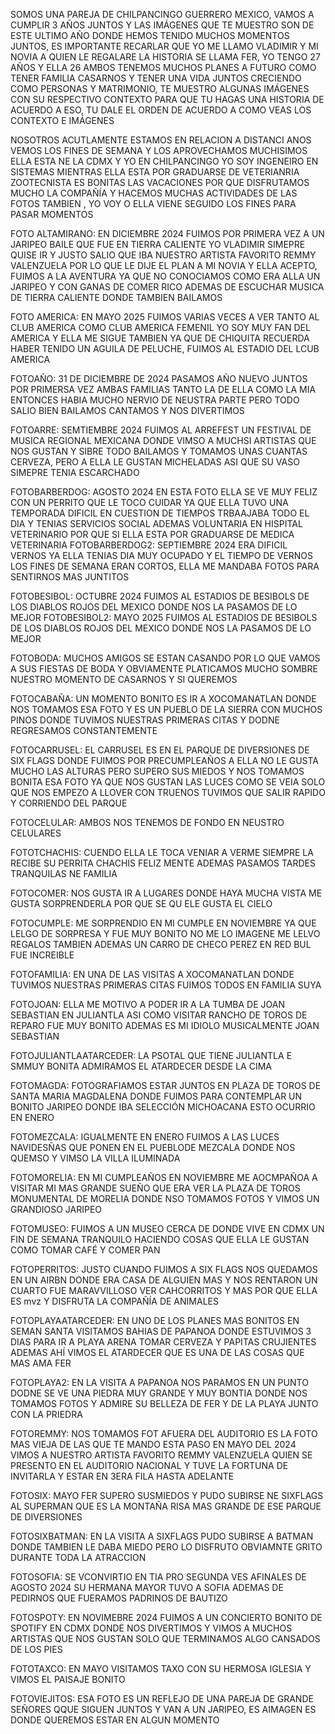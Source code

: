 SOMOS UNA PAREJA DE CHILPANCINGO GUERRERO MEXICO, VAMOS A CUMPLIR 3 AÑOS JUNTOS Y LAS IMÁGENES QUE TE MUESTRO SON DE ESTE ULTIMO AÑO DONDE HEMOS TENIDO MUCHOS MOMENTOS JUNTOS, ES IMPORTANTE RECARLAR QUE YO ME LLAMO VLADIMIR Y MI NOVIA A QUIEN LE REGALARE LA HISTORIA SE LLAMA FER, YO TENGO 27 AÑOS Y ELLA 26 AMBOS TENEMOS MUCHOS PLANES A FUTURO COMO TENER FAMILIA CASARNOS Y TENER UNA VIDA JUNTOS CRECIENDO COMO PERSONAS Y MATRIMONIO, TE MUESTRO ALGUNAS IMÁGENES CON SU RESPECTIVO CONTEXTO PARA QUE TU HAGAS UNA HISTORIA DE ACUERDO A ESO, TU DALE EL ORDEN DE ACUERDO A COMO VEAS LOS CONTEXTO E IMÁGENES

NOSOTROS ACUTLAMENTE ESTAMOS EN RELACION A DISTANCI ANOS VEMOS LOS FINES DE SEMANA Y LOS APROVECHAMOS MUCHISIMOS ELLA ESTA NE LA CDMX Y YO EN CHILPANCINGO YO SOY INGENEIRO EN SISTEMAS MIENTRAS ELLA ESTA POR GRADUARSE DE VETERIANRIA ZOOTECNISTA ES BONITAS LAS VACACIONES POR QUE DISFRUTAMOS MUCHO LA COMPAÑÍA Y HACEMOS MUCHAS ACTIVIDADES DE LAS FOTOS TAMBIEN , YO VOY O ELLA VIENE SEGUIDO LOS FINES PARA PASAR MOMENTOS

FOTO ALTAMIRANO: EN DICIEMBRE 2024 FUIMOS POR PRIMERA VEZ A UN JARIPEO BAILE QUE FUE EN TIERRA CALIENTE YO VLADIMIR SIMEPRE QUISE IR Y JUSTO SALIO QUE IBA NUESTRO ARTISTA FAVORITO REMMY VALENZUELA POR LO QUE LE DIJE EL PLAN A MI NOVIA Y ELLA ACEPTO, FUIMOS A LA AVENTURA YA QUE NO CONOCIAMOS COMO ERA ALLA UN JARIPEO Y CON GANAS DE COMER RICO ADEMAS DE ESCUCHAR MUSICA DE TIERRA CALIENTE DONDE TAMBIEN BAILAMOS

FOTO AMERICA: EN MAYO 2025 FUIMOS VARIAS VECES A VER TANTO AL CLUB AMERICA COMO CLUB AMERICA FEMENIL YO SOY MUY FAN DEL AMERICA Y ELLA ME SIGUE TAMBIEN YA QUE DE CHIQUITA RECUERDA HABER TENIDO UN AGUILA DE PELUCHE, FUIMOS AL ESTADIO DEL LCUB AMERICA

FOTOAÑO: 31 DE DICIEMBRE DE 2024 PASAMOS AÑO NUEVO JUNTOS POR PRIMERSA VEZ AMBAS FAMILIAS TANTO LA DE ELLA COMO LA MIA ENTONCES HABIA MUCHO NERVIO DE NEUSTRA PARTE PERO TODO SALIO BIEN BAILAMOS CANTAMOS Y NOS DIVERTIMOS

FOTOARRE: SEMTIEMBRE 2024 FUIMOS AL ARREFEST UN FESTIVAL DE MUSICA REGIONAL MEXICANA DONDE VIMSO A MUCHSI ARTISTAS QUE NOS GUSTAN Y SIBRE TODO BAILAMOS Y TOMAMOS UNAS CUANTAS CERVEZA, PERO A ELLA LE GUSTAN MICHELADAS ASI QUE SU VASO SIMEPRE TENIA ESCARCHADO 


FOTOBARBERDOG: AGOSTO 2024 EN ESTA FOTO ELLA SE VE MUY FELIZ CON UN PERRITO QUE LE TOCO CUIDAR YA QUE ELLA TUVO UNA TEMPORADA DIFICIL EN CUESTION DE TIEMPOS TRBAAJABA TODO EL DIA Y TENIAS SERVICIOS SOCIAL ADEMAS VOLUNTARIA EN HISPITAL VETERINARIO POR QUE SI ELLA ESTA POR GRADUARSE DE MEDICA VETERINARIA
FOTOBARBERDOG2: SEPTIEMBRE 2024 ERA DIFICIL VERNOS YA ELLA TENIAS DIA MUY OCUPADO Y EL TIEMPO DE VERNOS LOS FINES DE SEMANA ERAN CORTOS, ELLA ME MANDABA FOTOS PARA SENTIRNOS MAS JUNTITOS

FOTOBESIBOL:  OCTUBRE 2024 FUIMOS AL ESTADIOS DE BESIBOLS DE LOS DIABLOS ROJOS DEL MEXICO DONDE NOS LA PASAMOS DE LO MEJOR 
FOTOBESIBOL2: MAYO 2025 FUIMOS AL ESTADIOS DE BESIBOLS DE LOS DIABLOS ROJOS DEL MEXICO DONDE NOS LA PASAMOS DE LO MEJOR

FOTOBODA: MUCHOS AMIGOS SE ESTAN CASANDO POR LO QUE VAMOS A SUS FIESTAS DE BODA Y OBVIAMENTE PLATICAMOS MUCHO SOMBRE NUESTRO MOMENTO DE CASARNOS Y SI QUEREMOS

FOTOCABAÑA: UN MOMENTO BONITO ES IR A XOCOMANATLAN DONDE NOS TOMAMOS ESA FOTO Y ES UN PUEBLO DE LA SIERRA CON MUCHOS PINOS DONDE TUVIMOS NUESTRAS PRIMERAS CITAS Y DODNE REGRESAMOS CONSTANTEMENTE

FOTOCARRUSEL: EL CARRUSEL ES EN EL PARQUE DE DIVERSIONES DE SIX FLAGS DONDE FUIMOS POR PRECUMPLEAÑOS A ELLA NO LE GUSTA MUCHO LAS ALTURAS PERO SUPERO SUS MIEDOS Y NOS TOMAMOS BONITA ESA FOTO YA QUE NOS GUSTAN LAS LUCES COMO SE VEIA SOLO QUE NOS EMPEZO A LLOVER CON TRUENOS TUVIMOS QUE SALIR RAPIDO Y CORRIENDO DEL PARQUE

FOTOCELULAR: AMBOS NOS TENEMOS DE FONDO EN NEUSTRO CELULARES

FOTOTCHACHIS: CUENDO ELLA LE TOCA VENIAR A VERME SIEMPRE LA RECIBE SU PERRITA CHACHIS FELIZ MENTE ADEMAS PASAMOS TARDES TRANQUILAS NE FAMILIA

FOTOCOMER: NOS GUSTA IR A LUGARES DONDE HAYA MUCHA VISTA ME GUSTA SORPRENDERLA POR QUE SE QU ELE GUSTA EL CIELO

FOTOCUMPLE: ME SORPRENDIO EN MI CUMPLE EN NOVIEMBRE YA QUE LELGO DE SORPRESA Y FUE MUY BONITO NO ME LO IMAGENE ME LELVO REGALOS TAMBIEN ADEMAS UN CARRO DE CHECO PEREZ EN RED BUL FUE INCREIBLE

FOTOFAMILIA: EN UNA DE LAS VISITAS A XOCOMANATLAN DONDE TUVIMOS NUESTRAS PRIMERAS CITAS FUIMOS TODOS EN FAMILIA SUYA

FOTOJOAN: ELLA ME MOTIVO A PODER IR A LA TUMBA DE JOAN SEBASTIAN EN JULIANTLA ASI COMO VISITAR RANCHO DE TOROS DE REPARO FUE MUY BONITO ADEMAS ES MI IDIOLO MUSICALMENTE JOAN SEBASTIAN


FOTOJULIANTLAATARCEDER: LA PSOTAL QUE TIENE JULIANTLA E SMMUY BONITA ADMIRAMOS EL ATARDECER DESDE LA CIMA

FOTOMAGDA: FOTOGRAFIAMOS ESTAR JUNTOS EN PLAZA DE TOROS DE SANTA MARIA MAGDALENA DONDE FUIMOS PARA CONTEMPLAR UN BONITO JARIPEO DONDE IBA SELECCIÓN MICHOACANA ESTO OCURRIO EN ENERO

FOTOMEZCALA: IGUALMENTE EN ENERO FUIMOS A LAS LUCES NAVIDESÑAS QUE PONEN EN EL PUEBLODE MEZCALA DONDE NOS QUEMSO Y VIMSO LA VILLA ILUMINADA

FOTOMORELIA: EN MI CUMPLEAÑOS EN NOVIEMBRE ME AOCMPAÑOA A VISITAR MI MAS GRANDE SUEÑO QUE ERA VER LA PLAZA DE TOROS MONUMENTAL DE MORELIA DONDE NSO TOMAMOS FOTOS Y VIMOS UN GRANDIOSO JARIPEO 

FOTOMUSEO: FUIMOS A UN MUSEO CERCA DE DONDE VIVE EN CDMX UN FIN DE SEMANA TRANQUILO HACIENDO COSAS QUE ELLA LE GUSTAN COMO TOMAR CAFÉ Y COMER PAN

FOTOPERRITOS: JUSTO CUANDO FUIMOS A SIX FLAGS NOS QUEDAMOS EN UN AIRBN DONDE ERA CASA DE ALGUIEN MAS Y NOS RENTARON UN CUARTO FUE MARAVVILLOSO VER CAHCORRITOS Y MAS POR QUE ELLA ES mvz Y DISFRUTA LA COMPAÑÍA DE ANIMALES

FOTOPLAYAATARCEDER: EN UNO DE LOS PLANES MAS BONITOS EN SEMAN SANTA VISITAMOS BAHIAS DE PAPANOA DONDE ESTUVIMOS 3 DIAS PARA IR A PLAYA ARENA TOMAR CERVEZA Y PAPITAS CRUJIENTES ADEMAS AHÍ VIMOS EL ATARDECER QUE ES UNA DE LAS COSAS QUE MAS AMA FER


FOTOPLAYA2: EN LA VISITA A PAPANOA NOS PARAMOS EN UN PUNTO DODNE SE VE UNA PIEDRA MUY GRANDE Y MUY BONTIA DONDE NOS TOMAMOS FOTOS Y ADMIRE SU BELLEZA DE FER Y DE LA PLAYA JUNTO CON LA PRIEDRA

FOTOREMMY: NOS TOMAMOS FOT AFUERA DEL AUDITORIO ES LA FOTO MAS VIEJA DE LAS QUE TE MANDO ESTA PASO EN MAYO DEL 2024 VIMOS A NUESTRO ARTISTA FAVORITO REMMY VALENZUELA QUIEN SE PRESENTO EN EL AUDITORIO NACIONAL Y TUVE LA FORTUNA DE INVITARLA Y ESTAR EN 3ERA FILA  HASTA ADELANTE

FOTOSIX: MAYO FER SUPERO SUSMIEDOS Y PUDO SUBIRSE NE SIXFLAGS AL SUPERMAN QUE ES LA MONTAÑA RISA MAS GRANDE DE ESE PARQUE DE DIVERSIONES

FOTOSIXBATMAN: EN LA VISITA A SIXFLAGS PUDO SUBIRSE A BATMAN DONDE TAMBIEN LE DABA MIEDO PERO LO DISFRUTO OBVIAMNTE GRITO DURANTE TODA LA ATRACCION

FOTOSOFIA: SE VCONVIRTIO EN TIA PRO SEGUNDA VES AFINALES DE AGOSTO 2024 SU HERMANA MAYOR TUVO A SOFIA ADEMAS DE PEDIRNOS QUE FUERAMOS PADRINOS DE BAUTIZO

FOTOSPOTY: EN NOVIMEBRE 2024 FUIMOS A UN CONCIERTO BONITO DE SPOTIFY EN CDMX DONDE NOS DIVERTIMOS Y VIMOS A MUCHOS ARTISTAS QUE NOS GUSTAN SOLO QUE TERMINAMOS ALGO CANSADOS DE LOS PIES

FOTOTAXCO: EN MAYO VISITAMOS TAXO CON SU HERMOSA IGLESIA Y VIMOS EL PAISAJE BONITO

FOTOVIEJITOS: ESA FOTO ES UN REFLEJO DE UNA PAREJA DE GRANDE SEÑORES QQUE SIGUEN JUNTOS Y VAN A UN JARIPEO, ES AIMAGEN ES DONDE QUEREMOS ESTAR EN ALGUN MOMENTO 
